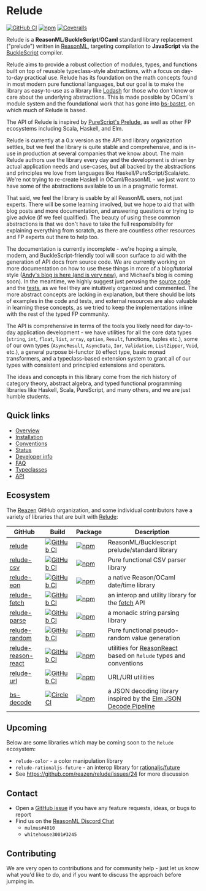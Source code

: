 # Relude

[![GitHub CI](https://img.shields.io/github/workflow/status/reazen/relude/CI/master)](https://github.com/reazen/relude/actions)
[![npm](https://img.shields.io/npm/v/relude.svg)](https://www.npmjs.com/package/relude)
[![Coveralls](https://img.shields.io/coveralls/github/reazen/relude.svg)](https://coveralls.io/github/reazen/relude)

Relude is a **ReasonML**/**BuckleScript**/**OCaml** standard library
replacement ("prelude") written in [ReasonML](https://reasonml.github.io/),
targeting compilation to **JavaScript** via the
[BuckleScript](https://bucklescript.github.io/) compiler.

Relude aims to provide a robust collection of modules, types, and functions
built on top of reusable typeclass-style abstractions, with a focus on
day-to-day practical use. Relude has its foundation on the math concepts
found in most modern pure functional languages, but our goal is to make the
library as easy-to-use as a library like [Lodash](https://lodash.com/docs)
for those who don't know or care about the underlying abstractions. This is
made possible by OCaml's module system and the foundational work that has
gone into [bs-bastet](https://github.com/Risto-Stevcev/bs-bastet), on
which much of Relude is based.

The API of Relude is inspired by [PureScript's Prelude](https://pursuit.purescript.org/packages/purescript-prelude), as well as other FP ecosystems including Scala, Haskell, and Elm.

Relude is currently at a 0.x version as the API and library organization
settles, but we feel the library is quite stable and comprehensive, and is
in-use in production at several companies that we know about. The main Relude
authors use the library every day and the development is driven by actual
application needs and use-cases, but all backed by the abstractions and
principles we love from languages like Haskell/PureScript/Scala/etc. We're
not trying to re-create Haskell in OCaml/ReasonML - we just want to have some
of the abstractions available to us in a pragmatic format.

That said, we feel the library is usable by all ReasonML users, not just
experts. There will be some learning involved, but we hope to aid that with
blog posts and more documentation, and answering questions or trying to give
advice (if we feel qualified). The beauty of using these common abstractions
is that we don't have to take the full responsibility for explaining
everything from scratch, as there are countless other resources and FP
experts out there to help too.

The documentation is currently incomplete - we're hoping a simple, modern,
and BuckleScript-friendly tool will soon surface to aid with the generation
of API docs from source code. We are currently working on more documentation
on how to use these things in more of a blog/tutorial style ([Andy's blog is
here (and is very new)](https://andywhite.xyz/posts), and Michael's blog is
coming soon). In the meantime, we highly suggest just perusing the [source
code](https://github.com/reazen/relude/tree/master/src) and the
[tests](https://github.com/reazen/relude/tree/master/__tests__), as we feel
they are intuitively organized and commented. The more abstract concepts
are lacking in explanation, but there should be lots of examples in
the code and tests, and external resources are also valuable in learning
these concepts, as we tried to keep the implementations inline with the rest
of the typed FP community.

The API is comprehensive in terms of the tools you likely need for day-to-day
application development - we have utilities for all the core data types
(`string`, `int`, `float`, `list`, `array`, `option`, `Result`, functions,
tuples etc.), some of our own types (`AsyncResult`, `AsyncData`, `Ior`,
`Validation`, `ListZipper`, `Void`, etc.), a general purpose bi-functor `IO`
effect type, basic monad transformers, and a typeclass-based extension system
to grant all of our types with consistent and principled extensions and
operators.

The ideas and concepts in this library come from the rich history of category
theory, abstract algebra, and typed functional programming libraries like
Haskell, Scala, PureScript, and many others, and we are just humble students.

## Quick links

- [Overview](Overview.md)
- [Installation](Installation.md)
- [Conventions](Conventions.md)
- [Status](Status.md)
- [Developer info](Developers.md)
- [FAQ](FAQ.md)
- [Typeclasses](typeclasses/Introduction.md)
- [API](api/Introduction.md)

## Ecosystem

The [Reazen](https://github.com/reazen) GitHub organization, and some individual contributors have a variety of libraries that are built with [Relude](https://github.com/reazen/relude):

|GitHub|Build|Package|Description|
|-------|-----|-------|-----------|
|[relude](https://github.com/reazen/relude)|[![GitHub CI](https://img.shields.io/github/workflow/status/reazen/relude/CI/master)](https://github.com/reazen/relude/actions)|[![npm](https://img.shields.io/npm/v/relude.svg)](https://www.npmjs.com/package/relude)|ReasonML/Bucklescript prelude/standard library|
|[relude-csv](https://github.com/reazen/relude-csv)|[![GitHub CI](https://img.shields.io/github/workflow/status/reazen/relude-csv/CI/master)](https://github.com/reazen/relude-csv/actions)|[![npm](https://img.shields.io/npm/v/relude-csv.svg)](https://www.npmjs.com/package/relude-csv)|Pure functional CSV parser library|
|[relude-eon](https://github.com/reazen/relude-eon)|[![GitHub CI](https://img.shields.io/github/workflow/status/reazen/relude-eon/CI/master)](https://github.com/reazen/relude-eon/actions)|[![npm](https://img.shields.io/npm/v/relude-eon.svg)](https://www.npmjs.com/package/relude-eon)|a native Reason/OCaml date/time library|
|[relude-fetch](https://github.com/reazen/relude-fetch)|[![GitHub CI](https://img.shields.io/github/workflow/status/reazen/relude-fetch/CI/master)](https://github.com/reazen/relude-fetch/actions)|[![npm](https://img.shields.io/npm/v/relude-fetch.svg)](https://www.npmjs.com/package/relude-fetch)|an interop and utility library for the [fetch](https://developer.mozilla.org/en-US/docs/Web/API/Fetch_API) API|
|[relude-parse](https://github.com/reazen/relude-parse)|[![GitHub CI](https://img.shields.io/github/workflow/status/reazen/relude-parse/CI/master)](https://github.com/reazen/relude-parse/actions)|[![npm](https://img.shields.io/npm/v/relude-parse.svg)](https://www.npmjs.com/package/relude-parse)|a monadic string parsing library|
|[relude-random](https://github.com/reazen/relude-random)|[![GitHub CI](https://img.shields.io/github/workflow/status/reazen/relude-random/CI/master)](https://github.com/reazen/relude-random/actions)|[![npm](https://img.shields.io/npm/v/relude-random.svg)](https://www.npmjs.com/package/relude-random)|Pure functional pseudo-random value generation|
|[relude-reason-react](https://github.com/reazen/relude-reason-react)|[![GitHub CI](https://img.shields.io/github/workflow/status/reazen/relude-reason-react/CI/master)](https://github.com/reazen/relude-reason-react/actions)|[![npm](https://img.shields.io/npm/v/relude-reason-react.svg)](https://www.npmjs.com/package/relude-reason-react)|utilities for [ReasonReact](https://reasonml.github.io/reason-react) based on `Relude` types and conventions|
|[relude-url](https://github.com/reazen/relude-url)|[![GitHub CI](https://img.shields.io/github/workflow/status/reazen/relude-url/CI/master)](https://github.com/reazen/relude-url/actions)|[![npm](https://img.shields.io/npm/v/relude-url.svg)](https://www.npmjs.com/package/relude-url)|URL/URI utilities|
|[bs-decode](https://github.com/mlms13/bs-decode)|[![CircleCI](https://img.shields.io/circleci/project/github/mlms13/bs-decode/master.svg)](https://circleci.com/gh/mlms13/bs-decode)|[![npm](https://img.shields.io/npm/v/bs-decode.svg)](https://www.npmjs.com/package/bs-decode)|a JSON decoding library inspired by the [Elm JSON Decode Pipeline](https://package.elm-lang.org/packages/NoRedInk/elm-decode-pipeline/latest/)|

## Upcoming

Below are some libraries which may be coming soon to the `Relude` ecosystem:

- `relude-color` - a color manipulation library
- `relude-rationaljs-future` - an interop library for [rationaljs/future](https://github.com/RationalJS/future)
- See https://github.com/reazen/relude/issues/24 for more discussion

## Contact

- Open a [GitHub issue](https://github.com/reazen/relude/issues) if you have any feature requests, ideas, or bugs to report
- Find us on the [ReasonML Discord Chat](https://discordapp.com/channels/235176658175262720/235176658175262720)
    - `mulmus#4010`
    - `whitehouse3001#3245`

## Contributing

We are very open to contributions and for community help - just let us know
what you'd like to do, and if you want to discuss the approach before jumping
in.
